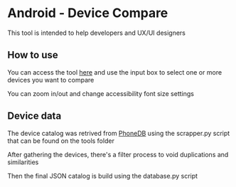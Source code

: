# Android - Device Compare

This tool is intended to help developers and UX/UI designers 

## How to use

You can access the tool [here](https://amaro-dev.github.io/android-compare) and use the input box to select one or more devices you want to compare

You can zoom in/out and change accessibility font size settings

## Device data

The device catalog was retrived from [PhoneDB](https://phonedb.net/) using the scrapper.py script that can be found on the tools folder

After gathering the devices, there's a filter process to void duplications and similarities

Then the final JSON catalog is build using the database.py script